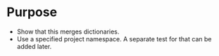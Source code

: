 # Purpose
- Show that this merges dictionaries.
- Use a specified project namespace. A separate test for that can be added later.
